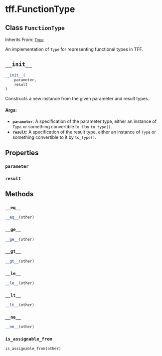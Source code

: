 <div itemscope itemtype="http://developers.google.com/ReferenceObject">
<meta itemprop="name" content="tff.FunctionType" />
<meta itemprop="path" content="Stable" />
<meta itemprop="property" content="parameter"/>
<meta itemprop="property" content="result"/>
<meta itemprop="property" content="__eq__"/>
<meta itemprop="property" content="__ge__"/>
<meta itemprop="property" content="__gt__"/>
<meta itemprop="property" content="__init__"/>
<meta itemprop="property" content="__le__"/>
<meta itemprop="property" content="__lt__"/>
<meta itemprop="property" content="__ne__"/>
<meta itemprop="property" content="is_assignable_from"/>
</div>

# tff.FunctionType

## Class `FunctionType`

Inherits From: [`Type`](../tff/Type.md)

An implementation of `Type` for representing functional types in TFF.

<h2 id="__init__"><code>__init__</code></h2>

``` python
__init__(
    parameter,
    result
)
```

Constructs a new instance from the given parameter and result types.

#### Args:

* <b>`parameter`</b>: A specification of the parameter type, either an instance of
    `Type` or something convertible to it by `to_type()`.
* <b>`result`</b>: A specification of the result type, either an instance of
    `Type` or something convertible to it by `to_type()`.



## Properties

<h3 id="parameter"><code>parameter</code></h3>



<h3 id="result"><code>result</code></h3>





## Methods

<h3 id="__eq__"><code>__eq__</code></h3>

``` python
__eq__(other)
```



<h3 id="__ge__"><code>__ge__</code></h3>

``` python
__ge__(other)
```



<h3 id="__gt__"><code>__gt__</code></h3>

``` python
__gt__(other)
```



<h3 id="__le__"><code>__le__</code></h3>

``` python
__le__(other)
```



<h3 id="__lt__"><code>__lt__</code></h3>

``` python
__lt__(other)
```



<h3 id="__ne__"><code>__ne__</code></h3>

``` python
__ne__(other)
```



<h3 id="is_assignable_from"><code>is_assignable_from</code></h3>

``` python
is_assignable_from(other)
```





